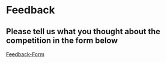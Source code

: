 # Feedback

## Please tell us what you thought about the competition in the form below

[Feedback-Form](https://www.google.com/url?q=https://forms.gle/wVXmAWT1CFZuLFU27&sa=D&source=hangouts&ust=1624884866162000&usg=AFQjCNG52snFINWRudbrJ2g9gHkFF8M38Q)
